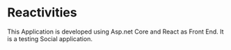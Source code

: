 # Reactivities
This Application is developed using Asp.net Core and React as Front End.  It is a testing Social application.
